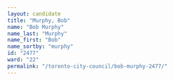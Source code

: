```yaml
---
layout: candidate
title: "Murphy, Bob"
name: "Bob Murphy"
name_last: "Murphy"
name_first: "Bob"
name_sortby: "murphy"
id: "2477"
ward: "22"
permalink: "/toronto-city-council/bob-murphy-2477/"
---
```

